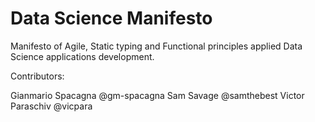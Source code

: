 # Data Science Manifesto
Manifesto of Agile, Static typing and Functional principles applied Data Science applications development.

Contributors:

Gianmario Spacagna @gm-spacagna
Sam Savage @samthebest
Victor Paraschiv @vicpara
